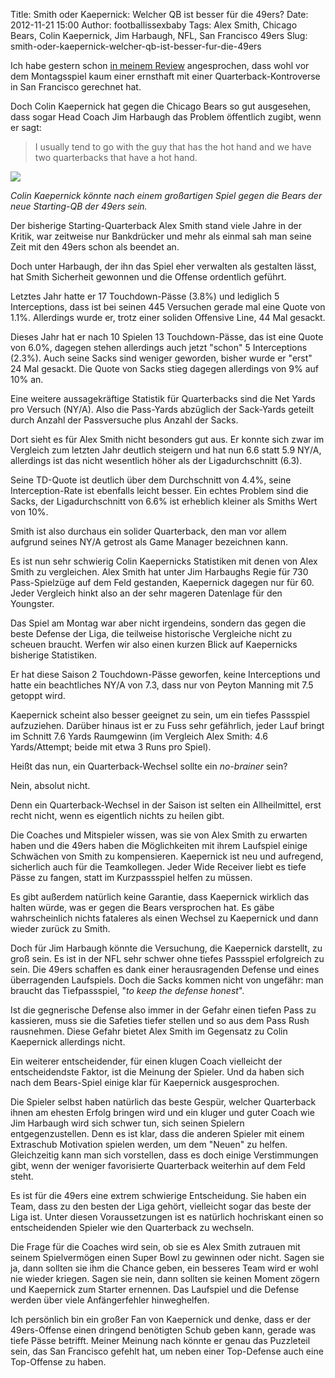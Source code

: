Title: Smith oder Kaepernick: Welcher QB ist besser für die 49ers?
Date: 2012-11-21 15:00
Author: footballissexbaby
Tags: Alex Smith, Chicago Bears, Colin Kaepernick, Jim Harbaugh, NFL, San Francisco 49ers
Slug: smith-oder-kaepernick-welcher-qb-ist-besser-fur-die-49ers

Ich habe gestern schon [in meinem Review][] angesprochen, dass wohl vor
dem Montagsspiel kaum einer ernsthaft mit einer Quarterback-Kontroverse
in San Francisco gerechnet hat.

Doch Colin Kaepernick hat gegen die Chicago Bears so gut ausgesehen,
dass sogar Head Coach Jim Harbaugh das Problem öffentlich zugibt, wenn
er sagt:

> I usually tend to go with the guy that has the hot hand and we have
> two quarterbacks that have a hot hand.

![](|filename|/images/kaepernick_colin640_640-300x168.jpg)

*Colin Kaepernick könnte nach einem großartigen Spiel gegen die Bears der
neue Starting-QB der 49ers sein.*

Der bisherige Starting-Quarterback Alex Smith stand viele Jahre in der
Kritik, war zeitweise nur Bankdrücker und mehr als einmal sah man seine
Zeit mit den 49ers schon als beendet an.

Doch unter Harbaugh, der ihn das Spiel eher verwalten als gestalten
lässt, hat Smith Sicherheit gewonnen und die Offense ordentlich geführt.

Letztes Jahr hatte er 17 Touchdown-Pässe (3.8%) und lediglich 5
Interceptions, dass ist bei seinen 445 Versuchen gerade mal eine Quote
von 1.1%. Allerdings wurde er, trotz einer soliden Offensive Line, 44
Mal gesackt.

Dieses Jahr hat er nach 10 Spielen 13 Touchdown-Pässe, das ist eine
Quote von 6.0%, dagegen stehen allerdings auch jetzt "schon" 5
Interceptions (2.3%). Auch seine Sacks sind weniger geworden, bisher
wurde er "erst" 24 Mal gesackt. Die Quote von Sacks stieg dagegen
allerdings von 9% auf 10% an.

Eine weitere aussagekräftige Statistik für Quarterbacks sind die Net
Yards pro Versuch (NY/A). Also die Pass-Yards abzüglich der Sack-Yards
geteilt durch Anzahl der Passversuche plus Anzahl der Sacks.

Dort sieht es für Alex Smith nicht besonders gut aus. Er konnte sich
zwar im Vergleich zum letzten Jahr deutlich steigern und hat nun 6.6
statt 5.9 NY/A, allerdings ist das nicht wesentlich höher als der
Ligadurchschnitt (6.3).

Seine TD-Quote ist deutlich über dem Durchschnitt von 4.4%, seine
Interception-Rate ist ebenfalls leicht besser. Ein echtes Problem sind
die Sacks, der Ligadurchschnitt von 6.6% ist erheblich kleiner als
Smiths Wert von 10%.

Smith ist also durchaus ein solider Quarterback, den man vor allem
aufgrund seines NY/A getrost als Game Manager bezeichnen kann.

Es ist nun sehr schwierig Colin Kaepernicks Statistiken mit denen von
Alex Smith zu vergleichen. Alex Smith hat unter Jim Harbaughs Regie für
730 Pass-Spielzüge auf dem Feld gestanden, Kaepernick dagegen nur für
60. Jeder Vergleich hinkt also an der sehr mageren Datenlage für den
Youngster.

Das Spiel am Montag war aber nicht irgendeins, sondern das gegen die
beste Defense der Liga, die teilweise historische Vergleiche nicht zu
scheuen braucht. Werfen wir also einen kurzen Blick auf Kaepernicks
bisherige Statistiken.

Er hat diese Saison 2 Touchdown-Pässe geworfen, keine Interceptions und
hatte ein beachtliches NY/A von 7.3, dass nur von Peyton Manning mit 7.5
getoppt wird.

Kaepernick scheint also besser geeignet zu sein, um ein tiefes Passspiel
aufzuziehen. Darüber hinaus ist er zu Fuss sehr gefährlich, jeder Lauf
bringt im Schnitt 7.6 Yards Raumgewinn (im Vergleich Alex Smith: 4.6
Yards/Attempt; beide mit etwa 3 Runs pro Spiel).

Heißt das nun, ein Quarterback-Wechsel sollte ein *no-brainer* sein?

Nein, absolut nicht.

Denn ein Quarterback-Wechsel in der Saison ist selten ein Allheilmittel,
erst recht nicht, wenn es eigentlich nichts zu heilen gibt.

Die Coaches und Mitspieler wissen, was sie von Alex Smith zu erwarten
haben und die 49ers haben die Möglichkeiten mit ihrem Laufspiel einige
Schwächen von Smith zu kompensieren. Kaepernick ist neu und aufregend,
sicherlich auch für die Teamkollegen. Jeder Wide Receiver liebt es tiefe
Pässe zu fangen, statt im Kurzpassspiel helfen zu müssen.

Es gibt außerdem natürlich keine Garantie, dass Kaepernick wirklich das
halten würde, was er gegen die Bears versprochen hat. Es gäbe
wahrscheinlich nichts fataleres als einen Wechsel zu Kaepernick und dann
wieder zurück zu Smith.

Doch für Jim Harbaugh könnte die Versuchung, die Kaepernick darstellt,
zu groß sein. Es ist in der NFL sehr schwer ohne tiefes Passspiel
erfolgreich zu sein. Die 49ers schaffen es dank einer herausragenden
Defense und eines überragenden Laufspiels. Doch die Sacks kommen nicht
von ungefähr: man braucht das Tiefpassspiel, "*to keep the defense
honest*".

Ist die gegnerische Defense also immer in der Gefahr einen tiefen Pass
zu kassieren, muss sie die Safeties tiefer stellen und so aus dem Pass
Rush rausnehmen. Diese Gefahr bietet Alex Smith im Gegensatz zu Colin
Kaepernick allerdings nicht.

Ein weiterer entscheidender, für einen klugen Coach vielleicht der
entscheidendste Faktor, ist die Meinung der Spieler. Und da haben sich
nach dem Bears-Spiel einige klar für Kaepernick ausgesprochen.

Die Spieler selbst haben natürlich das beste Gespür, welcher Quarterback
ihnen am ehesten Erfolg bringen wird und ein kluger und guter Coach wie
Jim Harbaugh wird sich schwer tun, sich seinen Spielern
entgegenzustellen. Denn es ist klar, dass die anderen Spieler mit einem
Extraschub Motivation spielen werden, um dem "Neuen" zu helfen.
Gleichzeitig kann man sich vorstellen, dass es doch einige Verstimmungen
gibt, wenn der weniger favorisierte Quarterback weiterhin auf dem Feld
steht.

Es ist für die 49ers eine extrem schwierige Entscheidung. Sie haben ein
Team, dass zu den besten der Liga gehört, vielleicht sogar das beste der
Liga ist. Unter diesen Voraussetzungen ist es natürlich hochriskant
einen so entscheidenden Spieler wie den Quarterback zu wechseln.

Die Frage für die Coaches wird sein, ob sie es Alex Smith zutrauen mit
seinem Spielvermögen einen Super Bowl zu gewinnen oder nicht. Sagen sie
ja, dann sollten sie ihm die Chance geben, ein besseres Team wird er
wohl nie wieder kriegen. Sagen sie nein, dann sollten sie keinen Moment
zögern und Kaepernick zum Starter ernennen. Das Laufspiel und die
Defense werden über viele Anfängerfehler hinweghelfen.

Ich persönlich bin ein großer Fan von Kaepernick und denke, dass er der
49ers-Offense einen dringend benötigten Schub geben kann, gerade was
tiefe Pässe betrifft. Meiner Meinung nach könnte er genau das Puzzleteil
sein, das San Francisco gefehlt hat, um neben einer Top-Defense auch
eine Top-Offense zu haben.

  [in meinem Review]: |filename|nfl-in-zahlen-woche-11.md
